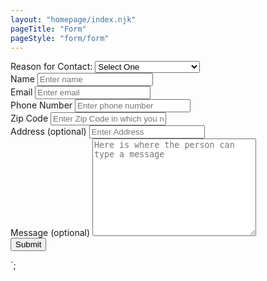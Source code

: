 ```yaml
---
layout: "homepage/index.njk"
pageTitle: "Form"
pageStyle: "form/form"
---
```


<div class="contact-us-form-container">
    <form name="contact-us-form-dev" action="/en-us/contact-us/thank-you" method="POST" data-netlify-recaptcha="true" data-netlify="true">
        <div class="contact-us-form-wrapper">
            <div class="form-input-data">
                <label for="subject">Reason for Contact:</label>
                <select class="reason_contact" name="subject" id="subject">
                    <option value="" selected>Select One</option>
                    <option value="Customer Service/Billing">Customer Service/Billing</option>
                    <option value="Online Acct Help">Online Acct Help</option>
                    <option value="Cancellations">Cancellations</option>
                    <option value="Repair/Claims">Repair/Claims</option>
                    <option value="Real Estate">Real Estate</option>
                    <option value="Other">Other</option>
                </select>
                <span class="field-error"></span>
            </div>
            <div class="form-input-data">
                <label for="contact-form-name">Name</label>
                <input  id="contact-form-name" maxlength="40" name="name" size="20" type="text" placeholder="Enter name"/>
                <span class="field-error"></span>
            </div>
            <div class="form-input-data">
                <label for="contact-form-email">Email</label>
                <input  id="contact-form-email" maxlength="80" name="email" size="20" type="email" placeholder="Enter email"/>
                <span class="field-error"></span>
            </div>
            <div class="form-input-data">
                <label for="contact-form-phone">Phone Number</label>
                <input class="contact-us-form-phone" id="contact-form-phone" maxlength="14" name="phone" size="20" placeholder="Enter phone number"/>
                <span class="field-error"></span>
            </div>
            <div class="form-input-data">
                <label for="contact-form-zip">Zip Code</label>
                <input  id="contact-form-zip" maxlength="5" name="zip" size="20" type="text" inputmode="decimal" pattern="[0-9]*" placeholder="Enter Zip Code in which you reside" oninput="javascript: if (this.value.length > this.maxLength) this.value = this.value.slice(0, this.maxLength);"/>
                <span class="field-error"></span>
            </div>
            <div class="form-input-data">
                <label for="contact-form-address">Address (optional)</label>
                <input type="text" name="address" id="contact-form-address" placeholder="Enter Address">
                <span class="field-error"></span>
            </div>
            <div class="form-input-data">
                <label for="contact-form-message">Message (optional)</label>
                <textarea name="message" id="contact-form-message" cols="30" rows="10" placeholder="Here is where the person can type a message"></textarea>
                <span class="field-error"></span>
            </div>
            <div class="form-input-data" data-netlify-recaptcha="true">
              <span class="field-error"></span>
            </div>
            <div class="form-input-data">
            <button id="contact-form-submit" type="submit" value="Submit">Submit</button>
            </div>
        </div>
    </form>
</div>`;